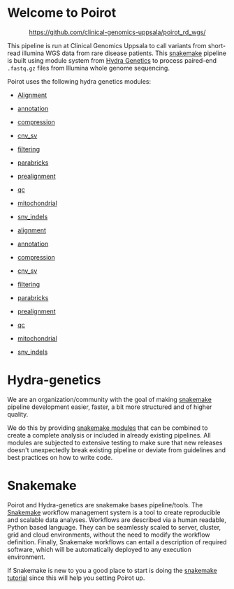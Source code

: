 # Welcome to Poirot

<p align="center">
<a href="https://github.com/clinical-genomics-uppsala/poirot_rd_wgs/">https://github.com/clinical-genomics-uppsala/poirot_rd_wgs/</a>
</p>

This pipeline is run at Clinical Genomics Uppsala to call variants from short-read illumina WGS data from rare disease patients. This [snakemake](https://snakemake.readthedocs.io/en/stable/) pipeline is built using module system from [Hydra Genetics](https://github.com/hydra-genetics/) to process paired-end `.fastq.gz` files from Illumina whole genome sequencing.

Poirot uses the following hydra genetics modules:

- [Alignment](https://github.com/hydra-genetics/alignment/tree/1c54479)
- [annotation](https://github.com/hydra-genetics/alignment/tree/v0.3.0)
- [compression](https://github.com/hydra-genetics/alignment/tree/v2.0.0)
- [cnv_sv](https://github.com/hydra-genetics/alignment/tree/v0.5.0)
- [filtering](https://github.com/hydra-genetics/alignment/tree/v0.3.0)
- [parabricks](https://github.com/hydra-genetics/alignment/tree/1.2.0)
- [prealignment](https://github.com/hydra-genetics/alignment/tree/v1.2.0)
- [qc](https://github.com/hydra-genetics/alignment/tree/da66130)
- [mitochondrial](https://github.com/hydra-genetics/alignment/tree/v0.1.0)
- [snv_indels](https://github.com/hydra-genetics/alignment/tree/3935ecf)


- [alignment](https://github.com/hydra-genetics/alignment/tree/1c54479)
- [annotation](https://github.com/hydra-genetics/annotation/tree/v0.3.0)
- [compression](https://github.com/hydra-genetics/compression/tree/v2.0.0)
- [cnv_sv](https://github.com/hydra-genetics/cnv_sv/tree/v0.5.0)
- [filtering](https://github.com/hydra-genetics/filtering/tree/v0.3.0)
- [parabricks](https://github.com/hydra-genetics/parabricks/tree/v1.2.0)
- [prealignment](https://github.com/hydra-genetics/prealignment/tree/v1.2.0)
- [qc](https://github.com/hydra-genetics/qc/tree/da66130)
- [mitochondrial](https://github.com/hydra-genetics/tree/tag/v0.1.0)
- [snv_indels](https://github.com/hydra-genetics/snv_indels/tree/3935ecf)


# Hydra-genetics

We are an organization/community with the goal of making [snakemake](https://snakemake.readthedocs.io/en/stable/index.html) pipeline development easier, faster, a bit more structured and of higher quality.

We do this by providing [snakemake modules](https://snakemake.readthedocs.io/en/stable/snakefiles/modularization.html#modules) that can be combined to create a complete analysis or included in already existing pipelines. All modules are subjected to extensive testing to make sure that new releases doesn't unexpectedly break existing pipeline or deviate from guidelines and best practices on how to write code.

# Snakemake
Poirot and Hydra-genetics are snakemake bases pipeline/tools. The [Snakemake](https://snakemake.readthedocs.io/en/stable/index.html) workflow management system is a tool to create reproducible and scalable data analyses. Workflows are described via a human readable, Python based language. They can be seamlessly scaled to server, cluster, grid and cloud environments, without the need to modify the workflow definition. Finally, Snakemake workflows can entail a description of required software, which will be automatically deployed to any execution environment. 

If Snakemake is new to you a good place to start is doing the [snakemake tutorial](https://snakemake.readthedocs.io/en/stable/tutorial/tutorial.html) since this will help you setting Poirot up.
